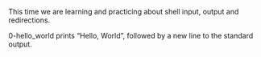 This time we are learning and practicing about shell input, output and redirections.

0-hello_world prints “Hello, World”, followed by a new line to the standard output.


